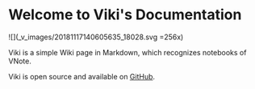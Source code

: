 # Welcome to Viki's Documentation  

![](_v_images/20181117140605635_18028.svg =256x)  

Viki is a simple Wiki page in Markdown, which recognizes notebooks of VNote.  

Viki is open source and available on [GitHub](https://github.com/vnotex/viki).  
